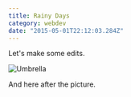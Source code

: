 ```yaml
---
title: Rainy Days
category: webdev
date: "2015-05-01T22:12:03.284Z"
---
```


Let's make some edits.

![Umbrella](./freddy-do-1082674-unsplash.jpg)

And here after the picture.
